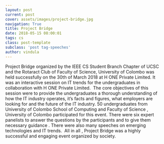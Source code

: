 ```yaml
---
layout: post
current: post
cover: assets/images/project-bridge.jpg
navigation: True
title: Project Bridge
date: 2018-05-15 08:00:01
tags: cs
class: post-template
subclass: 'post tag-speeches'
author: vindula
---
```


Project Bridge organized by the IEEE CS Student Branch Chapter of  UCSC and the Rotaract Club of Faculty of Science, University of Colombo was held successfully on the 30th of March 2018 at H ONE Private Limited. It  was an  interactive session on IT trends for the undergraduates in collaboration with H ONE Private Limited.      The core objectives of this session were to provide the undergraduates a thorough understanding of how the IT industry operates, it’s facts and figures, what employers are looking for and the future of the IT industry. 50 undergraduates from University of Colombo School of Computing  and Faculty of Science , University of Colombo participated for this event. There were six expert panelists  to answer the questions by the participants and to give them necessary guidance . There were also many speeches on emerging technologies and IT trends.  All in all , Project Bridge was a highly successful and engaging event organized by society.   